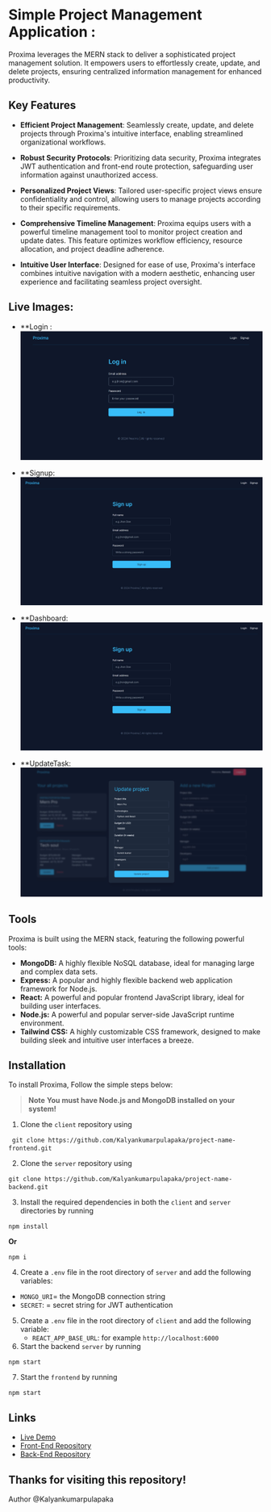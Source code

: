 # Simple Project Management Application :


Proxima leverages the MERN stack to deliver a sophisticated project management solution. It empowers users to effortlessly create, update, and delete projects, ensuring centralized information management for enhanced productivity.


## Key Features

- **Efficient Project Management**: Seamlessly create, update, and delete projects through Proxima's intuitive interface, enabling streamlined organizational workflows.
 
  
- **Robust Security Protocols**: Prioritizing data security, Proxima integrates JWT authentication and front-end route protection, safeguarding user information against unauthorized access.
  

- **Personalized Project Views**: Tailored user-specific project views ensure confidentiality and control, allowing users to manage projects according to their specific requirements.
   

- **Comprehensive Timeline Management**: Proxima equips users with a powerful timeline management tool to monitor project creation and update dates. This feature optimizes workflow efficiency, resource allocation, and project deadline adherence.


- **Intuitive User Interface**: Designed for ease of use, Proxima's interface combines intuitive navigation with a modern aesthetic, enhancing user experience and facilitating seamless project oversight.

## Live Images:

- **Login :
![Alt Text](https://github.com/Kalyankumarpulapaka/project-name-frontend/blob/main/Live%20Images/Screenshot%202024-07-13%20022821.jpg)

- **Signup:
![Alt Text](https://github.com/Kalyankumarpulapaka/project-name-frontend/blob/main/Live%20Images/Screenshot%202024-07-13%20022908.jpg)

- **Dashboard:
![Alt Text](https://github.com/Kalyankumarpulapaka/project-name-frontend/blob/main/Live%20Images/Screenshot%202024-07-13%20022908.jpg)

- **UpdateTask:
![Alt Text](https://github.com/Kalyankumarpulapaka/project-name-frontend/blob/main/Live%20Images/Screenshot%202024-07-13%20023843.jpg)

## Tools

Proxima is built using the MERN stack, featuring the following powerful tools:

- **MongoDB:** A highly flexible NoSQL database, ideal for managing large and complex data sets.
- **Express:** A popular and highly flexible backend web application framework for Node.js.
- **React:** A powerful and popular frontend JavaScript library, ideal for building user interfaces.
- **Node.js:** A powerful and popular server-side JavaScript runtime environment.
- **Tailwind CSS:** A highly customizable CSS framework, designed to make building sleek and intuitive user interfaces a breeze.

## Installation

To install Proxima, Follow the simple steps below:

> **Note**
> **You must have Node.js and MongoDB installed on your system!**

1. Clone the `client` repository using

```
 git clone https://github.com/Kalyankumarpulapaka/project-name-frontend.git
```


2. Clone the `server` repository using

```
git clone https://github.com/Kalyankumarpulapaka/project-name-backend.git
```


3. Install the required dependencies in both the `client` and `server` directories by running

```
npm install
```

**Or**

```
npm i
```

4. Create a `.env` file in the root directory of `server` and add the following variables:

- `MONGO_URI`= the MongoDB connection string
- `SECRET`: = secret string for JWT authentication

5. Create a `.env` file in the root directory of `client` and add the following variable:
   - `REACT_APP_BASE_URL`: for example `http://localhost:6000`
6. Start the backend `server` by running

```
npm start
```

7. Start the `frontend` by running

```
npm start
```

## Links

- [Live Demo](https://main--splendid-phoenix-367a81.netlify.app/login)
- [Front-End Repository](https://github.com/Kalyankumarpulapaka/project-name-frontend)
- [Back-End Repository](https://github.com/Kalyankumarpulapaka/project-name-backend)

## Thanks for visiting this repository!

Author @Kalyankumarpulapaka 
